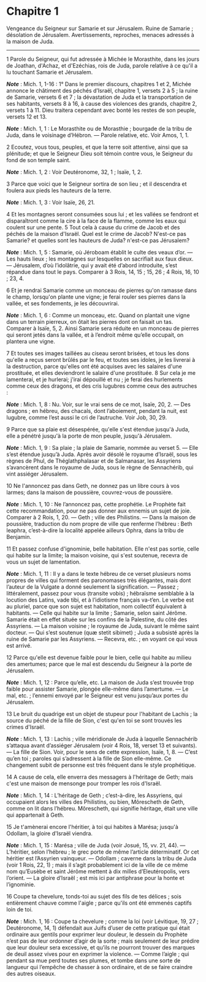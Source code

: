 # Chapitre 1

Vengeance du Seigneur sur Samarie et sur Jérusalem.
Ruine de Samarie ; désolation de Jérusalem.
Avertissements, reproches, menaces adressés à la maison de Juda.

***

1 Parole du Seigneur, qui fut adressée à Michée le Morasthite, dans les jours de Joathan, d'Achaz, et d'Ezéchias, rois de Juda, parole relative à ce qu'il a lu touchant Samarie et Jérusalem.

***Note*** :  Mich. 1, 1-16 : 1° Dans le premier discours, chapitres 1 et 2, Michée annonce le châtiment des péchés d’Israël, chapitre 1, versets 2 à 5 ; la ruine de Samarie, versets 6 et 7 ; la dévastation de Juda et la transportation de ses habitants, versets 8 à 16, à cause des violences des grands, chapitre 2, versets 1 à 11. Dieu traitera cependant avec bonté les restes de son peuple, versets 12 et 13.

***Note*** :  Mich. 1, 1 : Le Morasthite ou de Morasthie ; bourgade de la tribu de Juda, dans le voisinage d’Hébron. ― Parole relative, etc. Voir Amos, 1, 1.


2 Ecoutez, vous tous, peuples, et que la terre soit attentive, ainsi que sa plénitude; et que le Seigneur Dieu soit témoin contre vous, le Seigneur du fond de son temple saint.

***Note*** :  Mich. 1, 2 : Voir Deutéronome, 32, 1 ; Isaïe, 1, 2.


3 Parce que voici que le Seigneur sortira de son lieu ; et il descendra et foulera aux pieds les hauteurs de la terre.

***Note*** :  Mich. 1, 3 : Voir Isaïe, 26, 21.

4 Et les montagnes seront consumées sous lui ; et les vallées se fendront et disparaîtront comme la cire à la face de la flamme, comme les eaux qui coulent sur une pente. 5 Tout cela à cause du crime de Jacob et des péchés de la maison d'Israël. Quel est le crime de Jacob? N'est-ce pas Samarie? et quelles sont les hauteurs de Juda? n'est-ce pas Jérusalem?

***Note*** :  Mich. 1, 5 : Samarie, où Jéroboam établit le culte des veaux d’or. ― Les hauts lieux ; les montagnes sur lesquelles on sacrifiait aux faux dieux. ― Jérusalem, d’où l’idolâtrie, qui y avait été d’abord introduite, s’est répandue dans tout le pays. Comparer à 3 Rois, 14, 15 ; 15, 26 ; 4 Rois, 16, 10 ; 23, 4.


6 Et je rendrai Samarie comme un monceau de pierres qu'on ramasse dans le champ, lorsqu'on plante une vigne; je ferai rouler ses pierres dans la vallée, et ses fondements, je les découvrirai.

***Note*** :  Mich. 1, 6 : Comme un monceau, etc. Quand on plantait une vigne dans un terrain pierreux, on ôtait les pierres dont on faisait un tas. Comparer à Isaïe, 5, 2. Ainsi Samarie sera réduite en un monceau de pierres qui seront jetés dans la vallée, et à l’endroit même qu’elle occupait, on plantera une vigne.

7 Et toutes ses images taillées au ciseau seront brisées, et tous les dons qu'elle a reçus seront brûlés par le feu, et toutes ses idoles, je les livrerai à la destruction, parce qu'elles ont été acquises avec les salaires d'une prostituée, et elles deviendront le salaire d'une prostituée. 8 Sur cela je me lamenterai, et je hurlerai; j'irai dépouillé et nu ; je ferai des hurlements comme ceux des dragons, et des cris lugubres comme ceux des autruches :

***Note*** :  Mich. 1, 8 : Nu. Voir, sur le vrai sens de ce mot, Isaïe, 20, 2. ― Des dragons ; en hébreu, des chacals, dont l’aboiement, pendant la nuit, est lugubre, comme l’est aussi le cri de l’autruche. Voir Job, 30, 29.

9 Parce que sa plaie est désespérée, qu'elle s'est étendue jusqu'à Juda, elle a pénétré jusqu'à la porte de mon peuple, jusqu'à Jérusalem.

***Note*** :  Mich. 1, 9 : Sa plaie ; la plaie de Samarie, nommée au verset 5. ― Elle s’est étendue jusqu’à Juda. Après avoir désolé le royaume d’Israël, sous les règnes de Phul, de Théglathphalasar et de Salmanasar, les Assyriens s’avancèrent dans le royaume de Juda, sous le règne de Sennachérib, qui vint assiéger Jérusalem.


10 Ne l'annoncez pas dans Geth, ne donnez pas un libre cours à vos larmes; dans la maison de poussière, couvrez-vous de poussière.

***Note*** :  Mich. 1, 10 : Ne l’annoncez pas, cette prophétie. Le Prophète fait cette recommandation, pour ne pas donner aux ennemis un sujet de joie. Comparer à 2 Rois, 1, 20. ― Geth ; ville des Philistins. ― Dans la maison de poussière, traduction du nom propre de ville que renferme l’hébreu : Beth leaphra, c’est-à-dire la localité appelée ailleurs Ophra, dans la tribu de Benjamin.

11 Et passez confuse d'ignominie, belle habitation. Elle n'est pas sortie, celle qui habite sur la limite; la maison voisine, qui s'est soutenue, recevra de vous un sujet de lamentation.

***Note*** :  Mich. 1, 11 : Il y a dans le texte hébreu de ce verset plusieurs noms propres de villes qui forment des paronomases très élégantes, mais dont l’auteur de la Vulgate a donné seulement la signification. ― Passez ; littéralement, passez pour vous (transite vobis) ; hébraïsme semblable à la locution des Latins, vade tibi, et à l’idiotisme français va-t’en. Le verbe est au pluriel, parce que son sujet est habitation, nom collectif équivalent à habitants. ― Celle qui habite sur la limite ; Samarie, selon saint Jérôme. Samarie était en effet située sur les confins de la Palestine, du côté des Assyriens. ― La maison voisine ; le royaume de Juda, suivant le même saint docteur. ― Qui s’est soutenue (quæ stetit sibimet) ; Juda a subsisté après la ruine de Samarie par les Assyriens. ― Recevra, etc. ; en voyant ce qui vous est arrivé.

12 Parce qu'elle est devenue faible pour le bien, celle qui habite au milieu des amertumes; parce que le mal est descendu du Seigneur à la porte de Jérusalem.

***Note*** :  Mich. 1, 12 : Parce qu’elle, etc. La maison de Juda s’est trouvée trop faible pour assister Samarie, plongée elle-même dans l’amertume. ― Le mal, etc. ; l’ennemi envoyé par le Seigneur est venu jusqu’aux portes du Jérusalem.

13 Le bruit du quadrige est un objet de stupeur pour l'habitant de Lachis ; la source du péché de la fille de Sion, c'est qu'en toi se sont trouvés les crimes d'Israël.

***Note*** :  Mich. 1, 13 : Lachis ; ville méridionale de Juda à laquelle Sennachérib s’attaqua avant d’assiéger Jérusalem (voir 4 Rois, 18, verset 13 et suivants). ― La fille de Sion. Voir, pour le sens de cette expression, Isaïe, 1, 8. ― C’est qu’en toi ; paroles qui s’adressent à la fille de Sion elle-même. Ce changement subit de personne est très fréquent dans le style prophétique.

14 A cause de cela, elle enverra des messagers à l'héritage de Geth; mais c'est une maison de mensonge pour tromper les rois d'Israël.

***Note*** :  Mich. 1, 14 : L’héritage de Geth ; c’est-à-dire, les Assyriens, qui occupaient alors les villes des Philistins, ou bien, Môrescheth de Geth, comme on lit dans l’hébreu. Môrescheth, qui signifie héritage, était une ville qui appartenait à Geth.

15 Je t'amènerai encore l'héritier, à toi qui habites à Marésa; jusqu'à Odollam, la gloire d'Israël viendra.

***Note*** :  Mich. 1, 15 : Marésa ; ville de Juda (voir Josué, 15, vv. 21, 44). ― L’héritier, selon l’hébreu ; le grec porte de même l’article déterminatif. Or cet héritier est l’Assyrien vainqueur. ― Odollam ; caverne dans la tribu de Juda (voir 1 Rois, 22, 1) ; mais il s’agit probablement ici de la ville de ce même nom qu’Eusèbe et saint Jérôme mettent à dix milles d’Eleutéropolis, vers l’orient. ― La gloire d’Israël ; est mis ici par antiphrase pour la honte et l’ignominie.


16 Coupe ta chevelure, tonds-toi au sujet des fils de tes délices ; sois entièrement chauve comme l'aigle ; parce qu'ils ont été emmenés captifs loin de toi.

***Note*** :  Mich. 1, 16 : Coupe ta chevelure ; comme la loi (voir Lévitique, 19, 27 ; Deutéronome, 14, 1) défendait aux Juifs d’user de cette pratique qui était ordinaire aux gentils pour exprimer leur douleur, le dessein du Prophète n’est pas de leur ordonner d’agir de la sorte ; mais seulement de leur prédire que leur douleur sera excessive, et qu’ils ne pourront trouver des marques de deuil assez vives pour en exprimer la violence. ― Comme l’aigle ; qui pendant sa mue perd toutes ses plumes, et tombe dans une sorte de langueur qui l’empêche de chasser à son ordinaire, et de se faire craindre des autres oiseaux.

